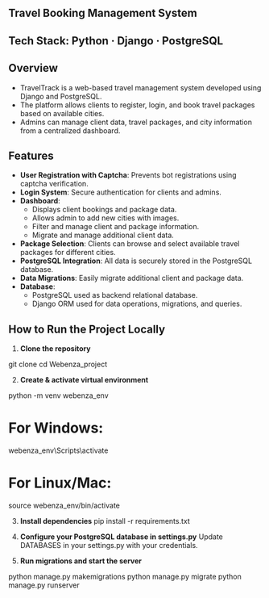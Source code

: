 ## Travel Booking Management System
## Tech Stack: Python · Django · PostgreSQL


## Overview 

  - TravelTrack is a web-based travel management system developed using Django and PostgreSQL.
  - The platform allows clients to register, login, and book travel packages based on available cities.
  - Admins can manage client data, travel packages, and city information from a centralized dashboard.


## Features

- **User Registration with Captcha**: Prevents bot registrations using captcha verification.
- **Login System**: Secure authentication for clients and admins.
- **Dashboard**: 
  - Displays client bookings and package data.  
  - Allows admin to add new cities with images.  
  - Filter and manage client and package information.  
  - Migrate and manage additional client data.
- **Package Selection**: Clients can browse and select available travel packages for different cities.
- **PostgreSQL Integration**: All data is securely stored in the PostgreSQL database.
- **Data Migrations**: Easily migrate additional client and package data.
- **Database**:
  - PostgreSQL used as backend relational database. 
  - Django ORM used for data operations, migrations, and queries.


## How to Run the Project Locally

1. **Clone the repository**

git clone <your-repo-url>
cd Webenza_project

2. **Create & activate virtual environment**
   
python -m venv webenza_env
# For Windows:
webenza_env\Scripts\activate
# For Linux/Mac:
source webenza_env/bin/activate

3. **Install dependencies**
pip install -r requirements.txt

4. **Configure your PostgreSQL database in settings.py**
Update DATABASES in your settings.py with your credentials.

5. **Run migrations and start the server**

python manage.py makemigrations
python manage.py migrate
python manage.py runserver

